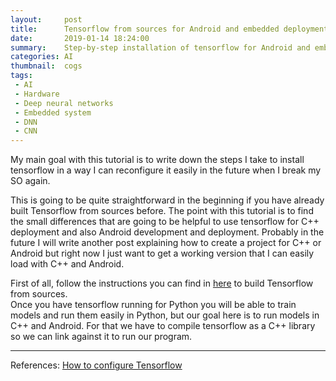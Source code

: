 ```yaml
---
layout:     post
title:      Tensorflow from sources for Android and embedded deployment 
date:       2019-01-14 18:24:00
summary:    Step-by-step installation of tensorflow for Android and embedded devices deployment
categories: AI
thumbnail:  cogs
tags:
 - AI
 - Hardware
 - Deep neural networks
 - Embedded system
 - DNN
 - CNN
---
```


My main goal with this tutorial is to write down the steps I take to install tensorflow in a way I
can reconfigure it easily in the future when I break my SO again.  

This is going to be quite straightforward in the beginning if you have already built Tensorflow from 
sources before.  The point with this tutorial is to find the small differences that are going to be helpful
to use tensorflow for C++ deployment and also Android development and deployment. Probably in the future
I will write another post explaining how to create a project for C++ or Android but right now I just want 
to get a working version that I can easily load with C++ and Android.

First of all, follow the instructions you can find in [here](https://www.tensorflow.org/install/source) to 
build Tensorflow from sources.  
Once you have tensorflow running for Python you will be able to train models and run them easily in Python, but
our goal here is to run models in C++ and Android. For that we have to compile tensorflow as a C++ library so we
can link against it to run our program.

---

References:
[How to configure Tensorflow](https://medium.com/@fanzongshaoxing/use-tensorflow-c-api-with-opencv3-bacb83ca5683)